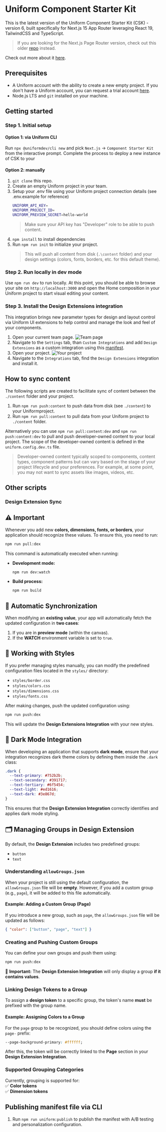 # Uniform Component Starter Kit

This is the latest version of the Uniform Component Starter Kit (CSK) - version 6, built specifically for Next.js 15 App Router leveraging React 19, TailwindCSS and TypeScript.

> If you are looking for the Next.js Page Router version, check out this older [repo](https://github.com/uniformdev/uniform-component-starter-kit) instead.

Check out more about it [here](https://components.uniform.app).

## Prerequisites

- A Uniform account with the ability to create a new empty project. If you don't have a Uniform account, you can request a trial account [here](https://uniform.dev/try).
- Node.js LTS and `git` installed on your machine.

## Getting started

### Step 1. Initial setup

#### Option 1: via Uniform CLI

Run `npx @uniformdev/cli new` and pick `Next.js` -> `Component Starter Kit` from the interactive prompt. Complete the process to deploy a new instance of CSK to your

#### Option 2: manually

1. `git clone` this repo.
1. Create an empty Uniform project in your team.
1. Setup your .env file using your Uniform project connection details (see .env.example for reference)
   ```bash
   UNIFORM_API_KEY=
   UNIFORM_PROJECT_ID=
   UNIFORM_PREVIEW_SECRET=hello-world
   ```
   > Make sure your API key has "Developer" role to be able to push content.
1. `npm install` to install dependencies
1. Run `npm run init` to initialize your project. 
    > This will push all content from disk (`.\content` folder) and your design settings (colors, fonts, borders, etc. for this default theme).

### Step 2. Run locally in dev mode

Use `npm run dev` to run locally.
At this point, you should be able to browse your site on `http://localhost:3000` and open the Home composition in your Uniform project to start visual editing your content.

### Step 3. Install the Design Extensions integration

This integration brings new parameter types for design and layout control via Uniform UI extensions to help control and manage the look and feel of your components.

1. Open your current team page.
   ![Team page](https://res.cloudinary.com/uniform-demos/image/upload/csk-v-next/doc/team_page.png)
1. Navigate to the `Settings` tab, than `Custom Integrations` and add `Design Extensions` as a custom integration using this [manifest](https://github.com/uniformdev/uniform-mesh-integrations/blob/canary/integrations/design-extensions/mesh-manifest.stable.json).
1. Open your project.
   ![Your project](https://res.cloudinary.com/uniform-demos/image/upload/csk-v-next/doc/project_page.png)
1. Navigate to the `Integrations` tab, find the `Design Extensions` integration and install it.

## How to sync content

The following scripts are created to facilitate sync of content between the `./content` folder and your project.

1. Run `npm run push:content` to push data from disk (see `./content`) to your Uniformproject.
1. Run `npm run pull:content` to pull data from your Uniform project to `./content` folder.

Alternatively you can use `npm run pull:content:dev` and `npm run push:content:dev` to pull and push developer-owned content to your local project. The scope of the developer-owned content is defined in the `uniform.config.dev.ts` file.

> Developer-owned content typically scoped to components, content types, component patterns but can vary based on the stage of your project lifecycle and your preferences. For example, at some point, you may not want to sync assets like images, videos, etc. 

## Other scripts

### **Design Extension Sync**

## ⚠️ Important

Whenever you add new **colors, dimensions, fonts, or borders**, your application should recognize these values. To ensure this, you need to run:

```sh
npm run pull:dex
```

This command is automatically executed when running:

- **Development mode:**
  ```bash
  npm run dev:watch
  ```
- **Build process:**
  ```bash
  npm run build
  ```

## 🔄 Automatic Synchronization

When modifying an **existing value**, your app will automatically fetch the updated configuration in **two cases**:

1. If you are in **preview mode** (within the canvas).
2. If the **WATCH** environment variable is set to `true`.

## 🎨 Working with Styles

If you prefer managing styles manually, you can modify the predefined configuration files located in the `styles/` directory:

- `styles/border.css`
- `styles/colors.css`
- `styles/dimensions.css`
- `styles/fonts.css`

After making changes, push the updated configuration using:

```sh
npm run push:dex
```

This will update the **Design Extensions Integration** with your new styles.

## 🌙 Dark Mode Integration

When developing an application that supports **dark mode**, ensure that your integration recognizes dark theme colors by defining them inside the `.dark` class:

```css
.dark {
  --text-primary: #752b2b;
  --text-secondary: #391717;
  --text-tertiary: #6f5454;
  --text-light: #ed1616;
  --text-dark: #3e867d;
}
```

This ensures that the **Design Extension Integration** correctly identifies and applies dark mode styling.

## 🗂 Managing Groups in Design Extension

By default, the **Design Extension** includes two predefined groups:

- `button`
- `text`

### **Understanding `allowGroups.json`**

When your project is still using the default configuration, the `allowGroups.json` file will be **empty**. However, if you add a custom group (e.g., `page`), it will be added to this file automatically.

#### **Example: Adding a Custom Group (Page)**

If you introduce a new group, such as `page`, the `allowGroups.json` file will be updated as follows:

```json
{ "color": ["button", "page", "text"] }
```

### **Creating and Pushing Custom Groups**

You can define your own groups and push them using:

```sh
npm run push:dex
```

🔹 **Important:** The **Design Extension Integration** will only display a group **if it contains values**.

### **Linking Design Tokens to a Group**

To assign a **design token** to a specific group, the token's name **must** be prefixed with the group name.

#### **Example: Assigning Colors to a Group**

For the `page` group to be recognized, you should define colors using the `page-` prefix:

```css
--page-background-primary: #ffffff;
```

After this, the token will be correctly linked to the **Page** section in your **Design Extension Integration**.

### **Supported Grouping Categories**

Currently, grouping is supported for:  
✅ **Color tokens**  
✅ **Dimension tokens**

## Publishing manifest file via CLI

1. Run `npm run uniform:publish` to publish the manifest with A/B testing and personalization configuration.
